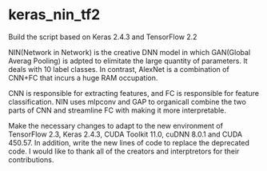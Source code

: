 # keras_nin_tf2
Build the script based on Keras 2.4.3 and TensorFlow 2.2

NIN(Network in Network) is the creative DNN model in which GAN(Global Averag Pooling) is adpted to elimitate the 
large quantity of parameters. It deals with 10 label classes. In contrast, AlexNet is a combination of CNN+FC 
that incurs a huge RAM occupation. 

CNN is responsible for extracting features, and FC is responsible for feature classification. NIN uses mlpconv 
and GAP to organicall combine the two parts of CNN and streamline FC with making it more interpretable.

Make the necessary changes to adapt to the new environment of TensorFlow 2.3, Keras 2.4.3, CUDA Toolkit 11.0, 
cuDNN 8.0.1 and CUDA 450.57. In addition, write the new lines of code to replace the deprecated code. I would 
like to thank all of the creators and interptretors for their contributions.
